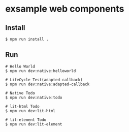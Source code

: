 # exsample web components

## Install

`$ npm run install .`

## Run

```
# Hello World
$ npm run dev:native:helloworld

# LifeCycle Test(adapted-callback)
$ npm run dev:native:adapted-callback

# Native Todo
$ npm run dev:native:todo

# lit-html Todo
$ npm run dev:lit-html

# lit-element Todo
$ npm run dev:lit-element
```
